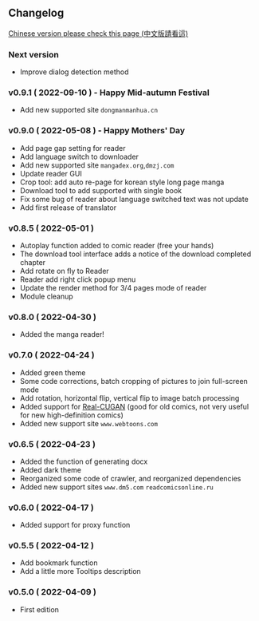 ## Changelog

[Chinese version please check this page (中文版請看這)](change_log_zh.md)

### Next version

- Improve dialog detection method

### v0.9.1 ( 2022-09-10 ) - Happy Mid-autumn Festival

- Add new supported site `dongmanmanhua.cn`

### v0.9.0 ( 2022-05-08 ) - Happy Mothers' Day

- Add page gap setting for reader
- Add language switch to downloader
- Add new supported site `mangadex.org`,`dmzj.com`
- Update reader GUI
- Crop tool: add auto re-page for korean style long page manga
- Download tool to add supported with single book
- Fix some bug of reader about language switched text was not update
- Add first release of translator

### v0.8.5 ( 2022-05-01 )

- Autoplay function added to comic reader (free your hands)
- The download tool interface adds a notice of the download completed chapter
- Add rotate on fly to Reader
- Reader add right click popup menu
- Update the render method for 3/4 pages mode of reader
- Module cleanup

### v0.8.0 ( 2022-04-30 )

- Added the manga reader!

### v0.7.0 ( 2022-04-24 )

- Added green theme
- Some code corrections, batch cropping of pictures to join full-screen mode
- Add rotation, horizontal flip, vertical flip to image batch processing
- Added support for [Real-CUGAN](https://github.com/nihui/realcugan-ncnn-vulkan) (good for old comics, not very useful for new high-definition comics)
- Added new support site `www.webtoons.com`

### v0.6.5 ( 2022-04-23 )

- Added the function of generating docx
- Added dark theme
- Reorganized some code of crawler, and reorganized dependencies
- Added new support sites `www.dm5.com` `readcomicsonline.ru`

### v0.6.0 ( 2022-04-17 )

- Added support for proxy function

### v0.5.5 ( 2022-04-12 )

- Add bookmark function
- Add a little more Tooltips description

### v0.5.0 ( 2022-04-09 )

- First edition
